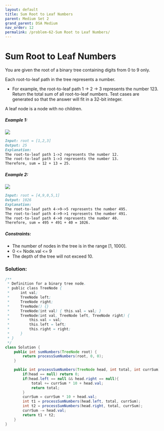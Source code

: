 ```yaml
---
layout: default
title: Sum Root to Leaf Numbers
parent: Medium Set 2
grand_parent: DSA Medium
nav_order: 12
permalink: /problem-62-Sum Root to Leaf Numbers/
---
```

# Sum Root to Leaf Numbers
You are given the root of a binary tree containing digits from 0 to 9 only.

Each root-to-leaf path in the tree represents a number.

* For example, the root-to-leaf path 1 -> 2 -> 3 represents the number 123.
Return the total sum of all root-to-leaf numbers. Test cases are generated so that the answer will fit in a 32-bit integer.

A leaf node is a node with no children.

##### Example 1:
![](../../assets/images/ds/num1tree.jpeg)
```markdown
Input: root = [1,2,3]
Output: 25
Explanation:
The root-to-leaf path 1->2 represents the number 12.
The root-to-leaf path 1->3 represents the number 13.
Therefore, sum = 12 + 13 = 25.
```
##### Example 2:
![](../../assets/images/ds/num2tree.jpeg)
```markdown
Input: root = [4,9,0,5,1]
Output: 1026
Explanation:
The root-to-leaf path 4->9->5 represents the number 495.
The root-to-leaf path 4->9->1 represents the number 491.
The root-to-leaf path 4->0 represents the number 40.
Therefore, sum = 495 + 491 + 40 = 1026.
```
##### Constraints:
* The number of nodes in the tree is in the range [1, 1000].
* 0 <= Node.val <= 9
* The depth of the tree will not exceed 10.

### Solution: 
```java
/**
 * Definition for a binary tree node.
 * public class TreeNode {
 *     int val;
 *     TreeNode left;
 *     TreeNode right;
 *     TreeNode() {}
 *     TreeNode(int val) { this.val = val; }
 *     TreeNode(int val, TreeNode left, TreeNode right) {
 *         this.val = val;
 *         this.left = left;
 *         this.right = right;
 *     }
 * }
 */
class Solution {
    public int sumNumbers(TreeNode root) {
        return processSumNumbers(root, 0, 0);
    }

    public int processSumNumbers(TreeNode head, int total, int currSum){
        if(head == null) return 0;
        if(head.left == null && head.right == null){
            total += currSum * 10 + head.val;
            return total;
        }
        currSum = currSum * 10 + head.val;
        int t1 = processSumNumbers(head.left, total, currSum);
        int t2 = processSumNumbers(head.right, total, currSum);
        currSum -= head.val;
        return t1 + t2;
    }
} 
```